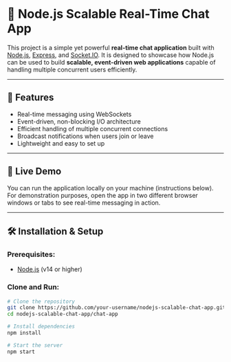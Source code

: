# 🧠 Node.js Scalable Real-Time Chat App

This project is a simple yet powerful **real-time chat application** built with [Node.js](https://nodejs.org/), [Express](https://expressjs.com/), and [Socket.IO](https://socket.io/). It is designed to showcase how Node.js can be used to build **scalable, event-driven web applications** capable of handling multiple concurrent users efficiently.

---

## 📌 Features

- Real-time messaging using WebSockets
- Event-driven, non-blocking I/O architecture
- Efficient handling of multiple concurrent connections
- Broadcast notifications when users join or leave
- Lightweight and easy to set up

---

## 🚀 Live Demo

You can run the application locally on your machine (instructions below). For demonstration purposes, open the app in two different browser windows or tabs to see real-time messaging in action.

---

## 🛠️ Installation & Setup

### Prerequisites:
- [Node.js](https://nodejs.org/en/download/) (v14 or higher)

### Clone and Run:
```bash
# Clone the repository
git clone https://github.com/your-username/nodejs-scalable-chat-app.git
cd nodejs-scalable-chat-app/chat-app

# Install dependencies
npm install

# Start the server
npm start
